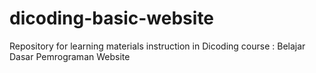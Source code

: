 # dicoding-basic-website
Repository for learning materials instruction in Dicoding course : Belajar Dasar Pemrograman Website
